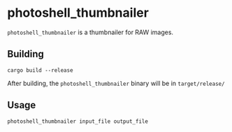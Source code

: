 # photoshell_thumbnailer

`photoshell_thumbnailer` is a thumbnailer for RAW images.

## Building

```
cargo build --release
```

After building, the `photoshell_thumbnailer` binary will be in `target/release/`

## Usage

```
photoshell_thumbnailer input_file output_file
```
